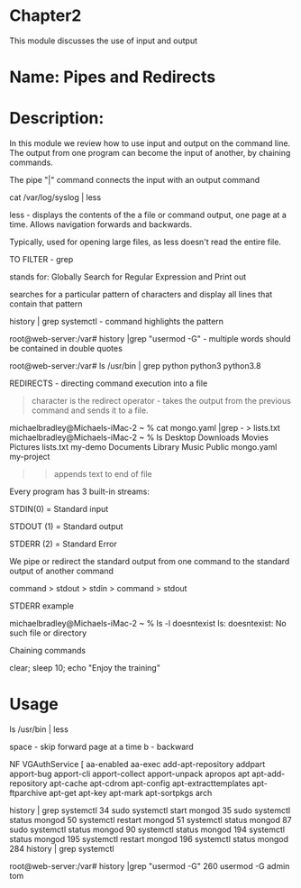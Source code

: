 # Chapter2
This module discusses the use of input and output

# Name: Pipes and Redirects


# Description: 

  In this module we review how to use input and output on the command line. The output from one program can become the input of another, by chaining commands.

  The pipe "|" command connects the input with an output command

  cat /var/log/syslog | less

  less - displays the contents of the a file or command output, one page at a time. Allows navigation forwards and backwards.

  Typically, used for opening large files, as less doesn't read the entire file.

  TO FILTER - grep

  stands for: Globally Search for Regular Expression and Print out

  searches for a particular pattern of characters and display all lines that contain that pattern

  history | grep systemctl - command highlights the pattern

  root@web-server:/var# history |grep "usermod -G" - multiple words should be contained in double quotes

  root@web-server:/var# ls /usr/bin | grep python
  python3
  python3.8

  REDIRECTS - directing command execution into a file

  > character is the redirect operator - takes the output from the previous command and sends it to a file.

  michaelbradley@Michaels-iMac-2 ~ % cat mongo.yaml |grep - > lists.txt
  michaelbradley@Michaels-iMac-2 ~ % ls 
  Desktop		Downloads	Movies		Pictures	lists.txt	my-demo
  Documents	Library		Music		Public		mongo.yaml	my-project

  >> appends text to end of file

  Every program has 3 built-in streams:

  STDIN(0) = Standard input

  STDOUT (1) = Standard output

  STDERR (2) = Standard Error

  We pipe or redirect the standard output from one command to the standard output of another command

  command > stdout > stdin > command > stdout

  STDERR example

  michaelbradley@Michaels-iMac-2 ~ % ls -l doesntexist 
  ls: doesntexist: No such file or directory

  Chaining commands

  clear; sleep 10; echo "Enjoy the training"
  

# Usage

ls /usr/bin | less

space - skip forward page at a time
b - backward

NF
VGAuthService
[
aa-enabled
aa-exec
add-apt-repository
addpart
apport-bug
apport-cli
apport-collect
apport-unpack
apropos
apt
apt-add-repository
apt-cache
apt-cdrom
apt-config
apt-extracttemplates
apt-ftparchive
apt-get
apt-key
apt-mark
apt-sortpkgs
arch

history | grep systemctl
   34  sudo systemctl start mongod
   35  sudo systemctl status mongod
   50  systemctl restart mongod
   51  systemctl status mongod
   87  sudo systemctl status mongod
   90  systemctl status mongod
  194  systemctl status mongod
  195  systemctl restart mongod
  196  systemctl status mongod
  284  history | grep systemctl

root@web-server:/var# history |grep "usermod -G"
  260  usermod -G admin tom
